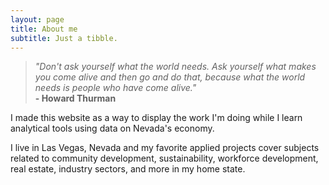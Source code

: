 ```yaml
---
layout: page
title: About me
subtitle: Just a tibble.
---
```


>_"Don't ask yourself what the world needs. Ask yourself what makes you come alive and then go and do that, because what the world needs is people who have come alive."_  
                        **- Howard Thurman**

I made this website as a way to display the work I'm doing while I learn analytical tools using data on Nevada's economy.

I live in Las Vegas, Nevada and my favorite applied projects cover subjects related to community development, sustainability, workforce development, real estate, industry sectors, and more in my home state.
